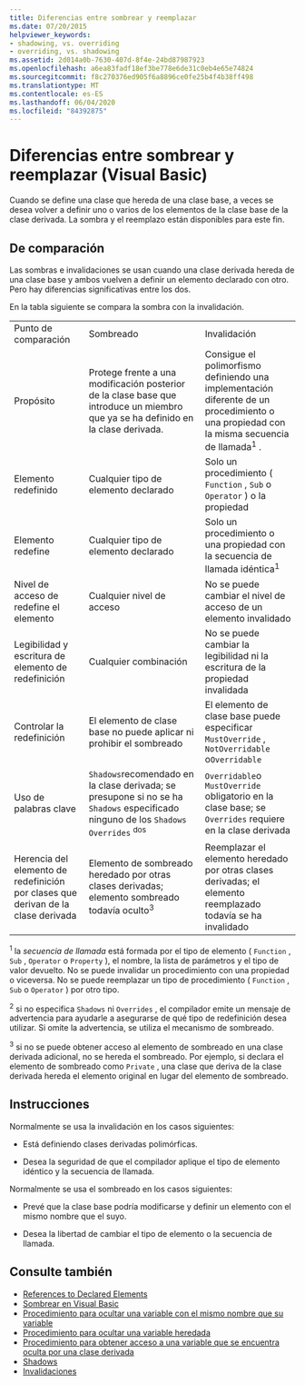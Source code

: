 ```yaml
---
title: Diferencias entre sombrear y reemplazar
ms.date: 07/20/2015
helpviewer_keywords:
- shadowing, vs. overriding
- overriding, vs. shadowing
ms.assetid: 2d014a0b-7630-407d-8f4e-24bd87987923
ms.openlocfilehash: a6ea83fadf18ef3be778e6de31c0eb4e65e74824
ms.sourcegitcommit: f8c270376ed905f6a8896ce0fe25b4f4b38ff498
ms.translationtype: MT
ms.contentlocale: es-ES
ms.lasthandoff: 06/04/2020
ms.locfileid: "84392875"
---
```

# <a name="differences-between-shadowing-and-overriding-visual-basic"></a>Diferencias entre sombrear y reemplazar (Visual Basic)
Cuando se define una clase que hereda de una clase base, a veces se desea volver a definir uno o varios de los elementos de la clase base de la clase derivada. La sombra y el reemplazo están disponibles para este fin.  
  
## <a name="comparison"></a>De comparación  
 Las sombras e invalidaciones se usan cuando una clase derivada hereda de una clase base y ambos vuelven a definir un elemento declarado con otro. Pero hay diferencias significativas entre los dos.  
  
 En la tabla siguiente se compara la sombra con la invalidación.  
  
||||  
|---|---|---|  
|Punto de comparación|Sombreado|Invalidación|  
|Propósito|Protege frente a una modificación posterior de la clase base que introduce un miembro que ya se ha definido en la clase derivada.|Consigue el polimorfismo definiendo una implementación diferente de un procedimiento o una propiedad con la misma secuencia de llamada<sup>1</sup> .|  
|Elemento redefinido|Cualquier tipo de elemento declarado|Solo un procedimiento ( `Function` , `Sub` o `Operator` ) o la propiedad|  
|Elemento redefine|Cualquier tipo de elemento declarado|Solo un procedimiento o una propiedad con la secuencia de llamada idéntica<sup>1</sup>|  
|Nivel de acceso de redefine el elemento|Cualquier nivel de acceso|No se puede cambiar el nivel de acceso de un elemento invalidado|  
|Legibilidad y escritura de elemento de redefinición|Cualquier combinación|No se puede cambiar la legibilidad ni la escritura de la propiedad invalidada|  
|Controlar la redefinición|El elemento de clase base no puede aplicar ni prohibir el sombreado|El elemento de clase base puede especificar `MustOverride` , `NotOverridable` o`Overridable`|  
|Uso de palabras clave|`Shadows`recomendado en la clase derivada; se presupone si no se ha `Shadows` especificado ninguno de los `Shadows` `Overrides` <sup>dos</sup>|`Overridable`o `MustOverride` obligatorio en la clase base; se `Overrides` requiere en la clase derivada|  
|Herencia del elemento de redefinición por clases que derivan de la clase derivada|Elemento de sombreado heredado por otras clases derivadas; elemento sombreado todavía oculto<sup>3</sup>|Reemplazar el elemento heredado por otras clases derivadas; el elemento reemplazado todavía se ha invalidado|  
  
 <sup>1</sup> la *secuencia de llamada* está formada por el tipo de elemento ( `Function` , `Sub` , `Operator` o `Property` ), el nombre, la lista de parámetros y el tipo de valor devuelto. No se puede invalidar un procedimiento con una propiedad o viceversa. No se puede reemplazar un tipo de procedimiento ( `Function` , `Sub` o `Operator` ) por otro tipo.  
  
 <sup>2</sup> si no especifica `Shadows` ni `Overrides` , el compilador emite un mensaje de advertencia para ayudarle a asegurarse de qué tipo de redefinición desea utilizar. Si omite la advertencia, se utiliza el mecanismo de sombreado.  
  
 <sup>3</sup> si no se puede obtener acceso al elemento de sombreado en una clase derivada adicional, no se hereda el sombreado. Por ejemplo, si declara el elemento de sombreado como `Private` , una clase que deriva de la clase derivada hereda el elemento original en lugar del elemento de sombreado.  
  
## <a name="guidelines"></a>Instrucciones  
 Normalmente se usa la invalidación en los casos siguientes:  
  
- Está definiendo clases derivadas polimórficas.  
  
- Desea la seguridad de que el compilador aplique el tipo de elemento idéntico y la secuencia de llamada.  
  
 Normalmente se usa el sombreado en los casos siguientes:  
  
- Prevé que la clase base podría modificarse y definir un elemento con el mismo nombre que el suyo.  
  
- Desea la libertad de cambiar el tipo de elemento o la secuencia de llamada.  
  
## <a name="see-also"></a>Consulte también

- [References to Declared Elements](references-to-declared-elements.md)
- [Sombrear en Visual Basic](shadowing.md)
- [Procedimiento para ocultar una variable con el mismo nombre que su variable](how-to-hide-a-variable-with-the-same-name-as-your-variable.md)
- [Procedimiento para ocultar una variable heredada](how-to-hide-an-inherited-variable.md)
- [Procedimiento para obtener acceso a una variable que se encuentra oculta por una clase derivada](how-to-access-a-variable-hidden-by-a-derived-class.md)
- [Shadows](../../../language-reference/modifiers/shadows.md)
- [Invalidaciones](../../../language-reference/modifiers/overrides.md)
